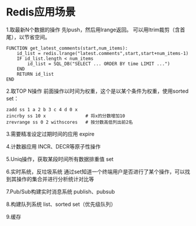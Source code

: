 # Redis应用场景

1.取最新N个数据的操作
先lpush，然后用lrange返回。
可以用ltrim裁剪（含首尾），以节省空间。

```
FUNCTION get_latest_comments(start,num_items):
    id_list = redis.lrange("latest.comments",start,start+num_items-1)
    IF id_list.length < num_items
        id_list = SQL_DB("SELECT ... ORDER BY time LIMIT ...")
    END
    RETURN id_list
END
```

2.取TOP N操作
前面操作以时间为权重，这个是以某个条件为权重，使用sorted set：
```
zadd ss 1 a 2 b 3 c 4 d 0 x
zincrby ss 10 x  			  # 将x的分数增加10
zrevrange ss 0 2 withscores   # 按分数高低列出前2名
```


3.需要精准设定过期时间的应用
expire

4.计数器应用
INCR、DECR等原子性操作

5.Uniq操作，获取某段时间所有数据排重值
set

6.实时系统，反垃圾系统
通过set知道一个终端用户是否进行了某个操作，可以找到其操作的集合并进行分析统计对比等


7.Pub/Sub构建实时消息系统
publish、pubsub

8.构建队列系统
list、sorted set（优先级队列）

9.缓存